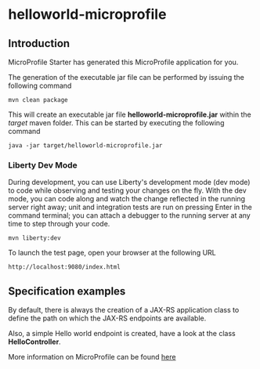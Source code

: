 # helloworld-microprofile

## Introduction

MicroProfile Starter has generated this MicroProfile application for you.

The generation of the executable jar file can be performed by issuing the following command

    mvn clean package

This will create an executable jar file **helloworld-microprofile.jar** within the _target_ maven folder. This can be started by executing the following command

    java -jar target/helloworld-microprofile.jar

### Liberty Dev Mode

During development, you can use Liberty's development mode (dev mode) to code while observing and testing your changes on the fly.
With the dev mode, you can code along and watch the change reflected in the running server right away;
unit and integration tests are run on pressing Enter in the command terminal; you can attach a debugger to the running server at any time to step through your code.

    mvn liberty:dev

To launch the test page, open your browser at the following URL

    http://localhost:9080/index.html

## Specification examples

By default, there is always the creation of a JAX-RS application class to define the path on which the JAX-RS endpoints are available.

Also, a simple Hello world endpoint is created, have a look at the class **HelloController**.

More information on MicroProfile can be found [here](https://microprofile.io/)
